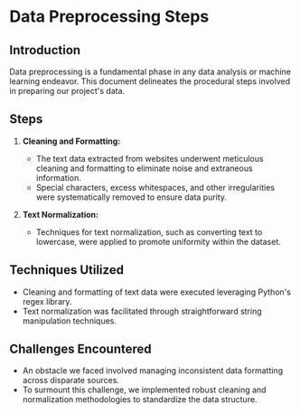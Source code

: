 # Data Preprocessing Steps

## Introduction
Data preprocessing is a fundamental phase in any data analysis or machine learning endeavor. This document delineates the procedural steps involved in preparing our project's data.

## Steps
1. **Cleaning and Formatting:**
   - The text data extracted from websites underwent meticulous cleaning and formatting to eliminate noise and extraneous information.
   - Special characters, excess whitespaces, and other irregularities were systematically removed to ensure data purity.

2. **Text Normalization:**
   - Techniques for text normalization, such as converting text to lowercase, were applied to promote uniformity within the dataset.

## Techniques Utilized
- Cleaning and formatting of text data were executed leveraging Python's regex library.
- Text normalization was facilitated through straightforward string manipulation techniques.

## Challenges Encountered
- An obstacle we faced involved managing inconsistent data formatting across disparate sources.
- To surmount this challenge, we implemented robust cleaning and normalization methodologies to standardize the data structure.
